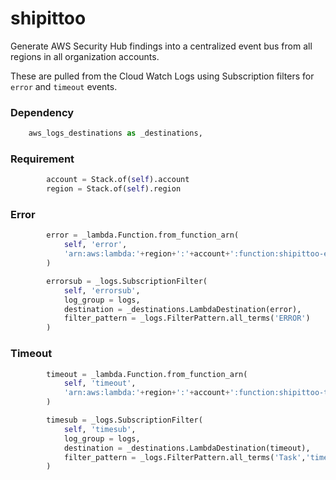 # shipittoo

Generate AWS Security Hub findings into a centralized event bus from all regions in all organization accounts.

These are pulled from the Cloud Watch Logs using Subscription filters for ```error``` and ```timeout``` events.

### Dependency

```python
    aws_logs_destinations as _destinations,
```

### Requirement

```python
        account = Stack.of(self).account
        region = Stack.of(self).region
```

### Error

```python
        error = _lambda.Function.from_function_arn(
            self, 'error',
            'arn:aws:lambda:'+region+':'+account+':function:shipittoo-error'
        )

        errorsub = _logs.SubscriptionFilter(
            self, 'errorsub',
            log_group = logs,
            destination = _destinations.LambdaDestination(error),
            filter_pattern = _logs.FilterPattern.all_terms('ERROR')
        )
```

### Timeout

```python
        timeout = _lambda.Function.from_function_arn(
            self, 'timeout',
            'arn:aws:lambda:'+region+':'+account+':function:shipittoo-timeout'
        )

        timesub = _logs.SubscriptionFilter(
            self, 'timesub',
            log_group = logs,
            destination = _destinations.LambdaDestination(timeout),
            filter_pattern = _logs.FilterPattern.all_terms('Task','timed','out')
        )
```